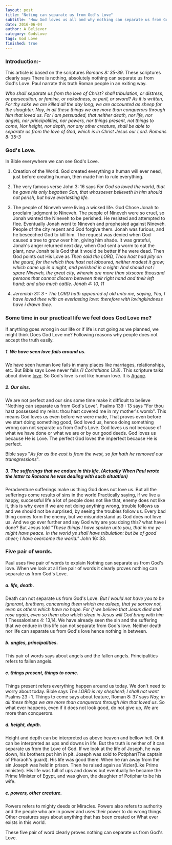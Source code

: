 ```yaml
---
layout: post
title: "Noting can separate us from God's Love"
subtitle: "How God loves us all and why nothing can separate us from God's Love"
date: 2016-06-04
author: A Believer
category: GodsLove
tags: God Love
finished: true
---
```


### Introduction:-
  This article is based on the scriptures _Romans 8: 35-39_. These scriptures clearly says There is nothing, absolutely nothing can separate us from God's Love. Paul narrate this truth Roman people in an exiting way.

_Who shall separate us from the love of Christ? shall tribulation, or distress, or persecution, or famine, or nakedness, or peril, or sword? As it is written, For thy sake we are killed all the day long; we are accounted as sheep for the slaughter. Nay, in all these things we are more than conquerors through him that loved us. For i am persuaded, that neither death, nor life, nor angels, nor principalities, nor powers, nor things present, not things to come, Nor height, nor depth, nor any other creature, shall be able to separate us from the love of God, which is in Christ Jesus our Lord. *Romans 8: 35-3*_

### God's Love.
  In Bible everywhere we can see God's Love.

  1. Creation of the World.
    God created everything a human will ever need, just before creating human, then made him to rule everything.

  2. The very famous verse John 3: 16 says _For God so loved the world, that he gave his only begotten Son, that  whosoever believeth in him should not perish, but have everlasting life._

  3. The people of Nineveh were living a wicked life. God Chose Jonah to proclaim judgment to Nineveh. The people of Nineveh were so cruel, so Jonah wanted the Nineveh to be perished. He resisted and attempted to flee. Eventually Jonah went to Nineveh and prophesied against Nineveh. People of the city repent and God forgive them. Jonah was furious, and he beseeched God to kill him. The request was denied when God caused a tree to grow over him, giving him shade. It was grateful, Jonah's anger returned next day, when God sent a worm to eat the plant, now Jonah tells God that it would be better if he were dead. Then God points out His Love as _Then said the LORD, Thou hast had pity on the gourd, for the which thou hast not laboured, neither madest it grow; which came up in a night, and perished in a night: And should not i spare Nineveh, the great city, wherein are more than sixscore thousand persons that cannot discern between their right hand and their left hand; and also much cattle. Jonah 4: 10, 11_

  4. _Jeremiah 31: 3 - The LORD hath appeared of old unto me, saying, Yea, I have loved thee with an everlasting love: therefore with lovingkindness have i drawn thee._

### Some time in our practical life we feel does God Love me?
  If anything goes wrong in our life or if life is not going as we planned, we might think Does God Love me? Following reasons why people does not accept the truth easily.

##### 1. We have seen love fails around us.
  We have seen human love fails in many places like marriages, relationships, etc. But Bible says Love never fails _(1 Corinthians 13:8)_. This scripture talks about divine [love][0]. So God's love is not like human love. It is [Agape][0].

##### 2. Our sins.
  We are not perfect and our sins some time make it difficult to believe "Nothing can separate us from God's Love". Psalms 139 : 13 says "For thou hast possessed my reins: thou hast covered me in my mother's womb". This means God loves us even before we were made, That proves even before we start doing something good, God loved us, hence doing something wrong can not separate us from God's Love. God loves us not because of what we have done or what we are or by our good deeds. God loves us because He is Love. The perfect God loves the imperfect because He is perfect.

  Bible says "_As far as the east is from the west, so far hath he removed our transgressions_".

##### 3. The sufferings that we endure in this life. (Actually When Paul wrote the letter to Romans he was dealing with such situation)
  Peradventure sufferings make us thing God does not love us. But all the sufferings come results of sins in the world Practically saying, if we live a happy, successful life a lot of people does not like that, enemy does not like it, this  is why even if we are not doing anything wrong, trouble follows us and we should not be surprised, by seeing the troubles follow us. Every bad thing comes form the enemy, but we misunderstand as God does not love us. And we go ever further and say God why are you doing this? what have i done? But Jesus told *"These things I have spoken unto you, that in me ye might have peace. In the world ye shall have tribulation: but be of good cheer; I have overcome the world."* John 16: 33.


### Five pair of words.
  Paul uses five pair of words to explain Nothing can separate us from God's love. When we look at all five pair of words it clearly proves nothing can separate us from God's Love.

##### a. life, death.
  Death can not separate us from God's Love. _But I would not have you to be ignorant, brethern, concerning them which are asleep, that ye sorrow not, even as others which have no hope. For if we believe that Jesus died and rose again, even so them also which sleep in Jesus will God bring with him_ 1 Thessalonians 4: 13,14. We have already seen the sin and the suffering that we endure in this life can not separate from God's love. Neither death nor life can separate us from God's love hence nothing in between.

##### b. angles, principalities.
  This pair of words says about angels and the fallen angels. Principalities refers to fallen angels.

##### c. things present, things to come.
  Things present refers everything happen around us today. We don't need to worry about today. Bible says _The LORD is my shepherd; I shall not want_ Psalms 23 : 1. Things to come says about feature, Roman 8: 37 says _Nay, in all these things we are more than conquerors through him that loved us_. So what ever happens, even if it does not look good, do not give up, We are more than conquerors.

##### d. height, depth.
  Height and depth can be interpreted as above heaven and bellow hell. Or it can be interpreted as ups and downs in life.       But the truth is neither of it can separate us from the Love of God. If we look at the life of Joseph, he was down, his brothers put him in pit. Joseph was sold to Potiphar(The captain of Pharaoh's guard). His life was good there. When he ran away from the sin Joseph was held in prison. Then he raised again as Vizier(Like Prime minister). His life was full of ups and downs but eventually he became the Prime Minister of Egypt, and was given, the daughter of Potiphar to be his wife.
##### e. powers, other creature.
  Powers refers to mighty deeds or Miracles. Powers also refers to authority and the people who are in power and uses their power to do wrong things. Other creatures says about anything that has been created or What ever exists in this world.

These five pair of word clearly proves nothing can separate us from God's Love.

[0]: https://en.wikipedia.org/wiki/Agape
